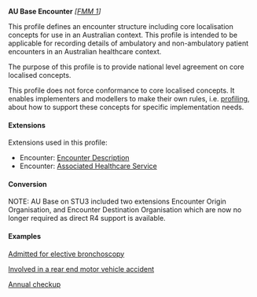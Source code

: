 **AU Base Encounter**  *[[FMM 1](guidance.html)]*

This profile defines an encounter structure including core localisation concepts for use in an Australian context. This profile is intended to be applicable for recording details of ambulatory and non-ambulatory patient encounters in an Australian healthcare context.

The purpose of this profile is to provide national level agreement on core localised concepts. 

This profile does not force conformance to core localised concepts. It enables implementers and modellers to make their own rules, i.e. [profiling](http://hl7.org/fhir/profiling.html), about how to support these concepts for specific implementation needs.


#### Extensions

Extensions used in this profile:
* Encounter: [Encounter Description](StructureDefinition-encounter-description.html)
* Encounter: [Associated Healthcare Service](StructureDefinition-associated-healthcareservice.html)


#### Conversion

NOTE: AU Base on STU3 included two extensions Encounter Origin Organisation, and Encounter Destination Organisation which are now no longer required as direct R4 support is available.


#### Examples

[Admitted for elective bronchoscopy](Encounter-example0.html)

[Involved in a rear end motor vehicle accident](Encounter-example1.html)

[Annual checkup](Encounter-example2.html)